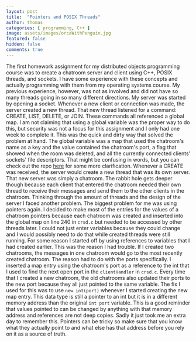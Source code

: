 ```yaml
---
layout: post
title:  "Pointers and POSIX Threads"
author: thomas
categories: [ programming, C++ ]
image: assets/images/orcaWithPenguin.jpg
featured: false
hidden: false
comments: true
---
```

The first homework assignment for my distributed objects programming course was to create a chatroom server and client using C++, POSIX threads, and sockets. I have some experience with these concepts and actually programming with them from my operating systems course. My previous experience, however, was not as involved and did not have so many threads going in so many different directions. My server was started by opening a socket. Whenever a new client or connection was made, the server created a new thread. That new thread listened for a command: CREATE, LIST, DELETE, or JOIN. These commands all referenced a global map. I am not claiming that using a global variable was the proper way to do this, but security was not a focus for this assignment and I only had one week to complete it. This was the quick and dirty way that solved the problem at hand. The global variable was a map that used the chatroom's name as a key and the value contained the chatroom's port, a flag that showed when the room was deleted, and all the currently connected clients' sockets' file descriptors. That might be confusing in words, but you can check out the repo [here](https://github.com/thomasstep/chatRoom) for some more clarification. Whenever a CREATE was received, the server would create a new thread that was its own server. That new server was simply a chatroom. The rabbit hole gets deeper though because each client that entered the chatroom needed their own thread to receive their messages and send them to the other clients in the chatroom. Thinking through the amount of threads and the design of the server I faced another problem.
The biggest problem for me was using pointers again. I decided to make most of the entries for the values of a chatroom pointers because each chatroom was created and inserted into the global map on line 240 in `crsd.c` but needed to be accessed by other threads later. I could not just enter variables because they could change and I would possibly need to do that while created threads were still running. For some reason I started off by using references to variables that I had created earlier. This was the reason I had trouble. If I created two chatrooms, the messages in one chatroom would go to the most recently created chatroom. The reason had to do with the ports specifically. I inserted a map entry using the chatroom's port as a reference to the int that I used to find the next open port in the `clientHandler` in `crsd.c`. Every time that I created a new chatroom, the old chatrooms also updated their ports to the new port because they all just pointed to the same variable. The fix I used for this was to use `new int(port)` whenever I started creating the new map entry. This data type is still a pointer to an int but it is in a different memory address than the original `int port` variable. This is a good reminder that values pointed to can be changed by anything with that memory address and references are not deep copies. Sadly it just took me an extra day to remember this. Pointers can be tricky so make sure that you know what they actually point to and what else has that address before you rely on it as a source of truth.

